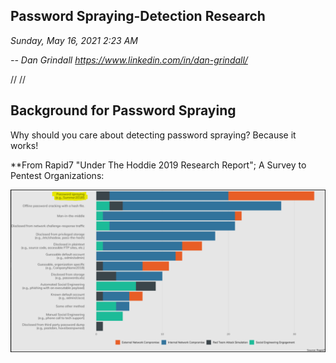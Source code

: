 ## Password Spraying-Detection Research
*Sunday, May 16, 2021*
*2:23 AM*

*-- Dan Grindall*
*https://www.linkedin.com/in/dan-grindall/*


//
//
## Background for Password Spraying

Why should you care about detecting password spraying? Because it works!
 
**From Rapid7 "Under The Hoddie 2019 Research Report"; A Survey to Pentest Organizations:

![Picture1.png](https://github.com/dangrgr/blog/blob/main/2020/05/images/Picture1.png)



